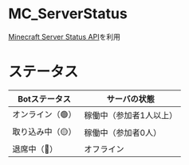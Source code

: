 # MC_ServerStatus
[Minecraft Server Status API](https://mcstatus.io/docs)を利用

# ステータス

| Botステータス | サーバの状態 |
| --- | --- |
| オンライン（🟢） | 稼働中（参加者1人以上） | 
| 取り込み中（🟡） | 稼働中（参加者0人）　| 
| 退席中（🔴） | オフライン |
